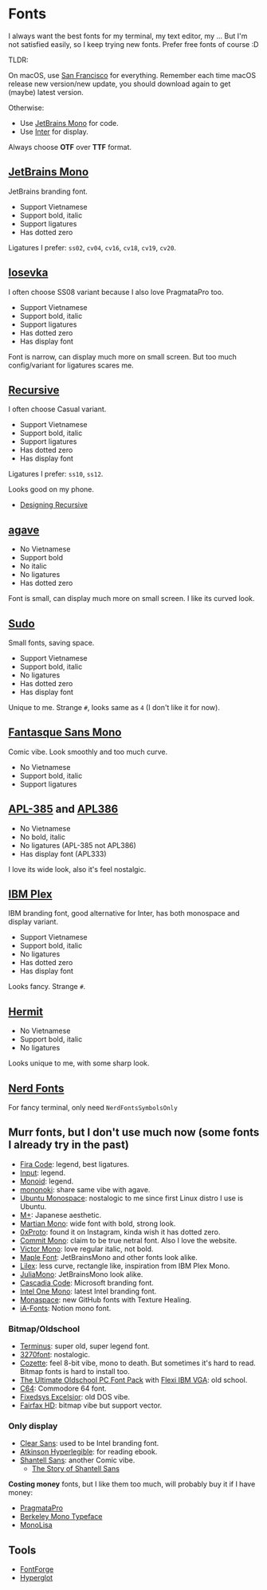 # Fonts

I always want the best fonts for my terminal, my text editor, my ... But I'm not
satisfied easily, so I keep trying new fonts. Prefer free fonts of course :D

TLDR:

On macOS, use [San Francisco](https://developer.apple.com/fonts/) for
everything. Remember each time macOS release new version/new update, you should
download again to get (maybe) latest version.

Otherwise:

- Use [JetBrains Mono](https://github.com/JetBrains/JetBrainsMono) for code.
- Use [Inter](https://github.com/rsms/inter) for display.

Always choose **OTF** over **TTF** format.

## [JetBrains Mono](https://github.com/JetBrains/JetBrainsMono)

JetBrains branding font.

- Support Vietnamese
- Support bold, italic
- Support ligatures
- Has dotted zero

Ligatures I prefer: `ss02`, `cv04`, `cv16`, `cv18`, `cv19`, `cv20`.

## [Iosevka](https://github.com/be5invis/Iosevka)

I often choose SS08 variant because I also love PragmataPro too.

- Support Vietnamese
- Support bold, italic
- Support ligatures
- Has dotted zero
- Has display font

Font is narrow, can display much more on small screen. But too much
config/variant for ligatures scares me.

## [Recursive](https://github.com/arrowtype/recursive)

I often choose Casual variant.

- Support Vietnamese
- Support bold, italic
- Support ligatures
- Has dotted zero
- Has display font

Ligatures I prefer: `ss10`, `ss12`.

Looks good on my phone.

- [Designing Recursive](https://www.recursive.design/process/)

## [agave](https://github.com/blobject/agave)

- No Vietnamese
- Support bold
- No italic
- No ligatures
- Has dotted zero

Font is small, can display much more on small screen. I like its curved look.

## [Sudo](https://github.com/jenskutilek/sudo-font)

Small fonts, saving space.

- Support Vietnamese
- Support bold, italic
- No ligatures
- Has dotted zero
- Has display font

Unique to me. Strange `#`, looks same as `4` (I don't like it for now).

## [Fantasque Sans Mono](https://github.com/belluzj/fantasque-sans)

Comic vibe. Look smoothly and too much curve.

- No Vietnamese
- Support bold, italic
- Support ligatures

## [APL-385](https://apl385.com/fonts/index.htm) and [APL386](https://github.com/abrudz/APL386)

- No Vietnamese
- No bold, italic
- No ligatures (APL-385 not APL386)
- Has display font (APL333)

I love its wide look, also it's feel nostalgic.

## [IBM Plex](https://github.com/IBM/plex)

IBM branding font, good alternative for Inter, has both monospace and display
variant.

- Support Vietnamese
- Support bold, italic
- No ligatures
- Has dotted zero
- Has display font

Looks fancy. Strange `#`.

## [Hermit](https://github.com/pcaro90/hermit)

- No Vietnamese
- Support bold, italic
- No ligatures

Looks unique to me, with some sharp look.

## [Nerd Fonts](https://github.com/ryanoasis/nerd-fonts)

For fancy terminal, only need `NerdFontsSymbolsOnly`

## Murr fonts, but I don't use much now (some fonts I already try in the past)

- [Fira Code](https://github.com/tonsky/FiraCode): legend, best ligatures.
- [Input](https://input.djr.com/): legend.
- [Monoid](https://github.com/larsenwork/monoid): legend.
- [mononoki](https://github.com/madmalik/mononoki): share same vibe with agave.
- [Ubuntu Monospace](https://design.ubuntu.com/font): nostalogic to me since
  first Linux distro I use is Ubuntu.
- [M+](https://github.com/coz-m/MPLUS_FONTS): Japanese aesthetic.
- [Martian Mono](https://github.com/evilmartians/mono): wide font with bold,
  strong look.
- [0xProto](https://github.com/0xType/0xProto): found it on Instagram, kinda
  wish it has dotted zero.
- [Commit Mono](https://github.com/eigilnikolajsen/commit-mono): claim to be
  true netral font. Also I love the website.
- [Victor Mono](https://github.com/rubjo/victor-mono): love regular italic, not
  bold.
- [Maple Font](https://github.com/subframe7536/maple-font): JetBrainsMono and
  other fonts look alike.
- [Lilex](https://github.com/mishamyrt/Lilex): less curve, rectangle like,
  inspiration from IBM Plex Mono.
- [JuliaMono](https://github.com/cormullion/juliamono): JetBrainsMono look
  alike.
- [Cascadia Code](https://github.com/microsoft/cascadia-code): Microsoft
  branding font.
- [Intel One Mono](https://github.com/intel/intel-one-mono): latest Intel
  branding font.
- [Monaspace](https://github.com/githubnext/monaspace): new GitHub fonts with
  Texture Healing.
- [iA-Fonts](https://github.com/iaolo/iA-Fonts): Notion mono font.

### Bitmap/Oldschool

- [Terminus](https://terminus-font.sourceforge.net/): super old, super legend
  font.
- [3270font](https://github.com/rbanffy/3270font): nostalogic.
- [Cozette](https://github.com/slavfox/Cozette): feel 8-bit vibe, mono to death.
  But sometimes it's hard to read. Bitmap fonts is hard to install too.
- [The Ultimate Oldschool PC Font Pack](https://int10h.org/oldschool-pc-fonts/)
  with
  [Flexi IBM VGA](https://int10h.org/blog/2020/12/more-font-updates-oldschool-pack-flexi-vga/):
  old school.
- [C64](https://style64.org/c64-truetype): Commodore 64 font.
- [Fixedsys Excelsior](https://github.com/kika/fixedsys): old DOS vibe.
- [Fairfax HD](http://www.kreativekorp.com/software/fonts/fairfaxhd/): bitmap
  vibe but support vector.

### Only display

- [Clear Sans](https://github.com/intel/clear-sans): used to be Intel branding
  font.
- [Atkinson Hyperlegible](https://brailleinstitute.org/freefont): for reading
  ebook.
- [Shantell Sans](https://github.com/arrowtype/shantell-sans): another Comic
  vibe.
  - [The Story of Shantell Sans](https://shantellsans.com/process)

**Costing money** fonts, but I like them too much, will probably buy it if I
have money:

- [PragmataPro](https://fsd.it/shop/fonts/pragmatapro/)
- [Berkeley Mono Typeface](https://berkeleygraphics.com/typefaces/berkeley-mono/)
- [MonoLisa](https://www.monolisa.dev/)

## Tools

- [FontForge](https://github.com/fontforge/fontforge)
- [Hyperglot](https://github.com/rosettatype/hyperglot)
